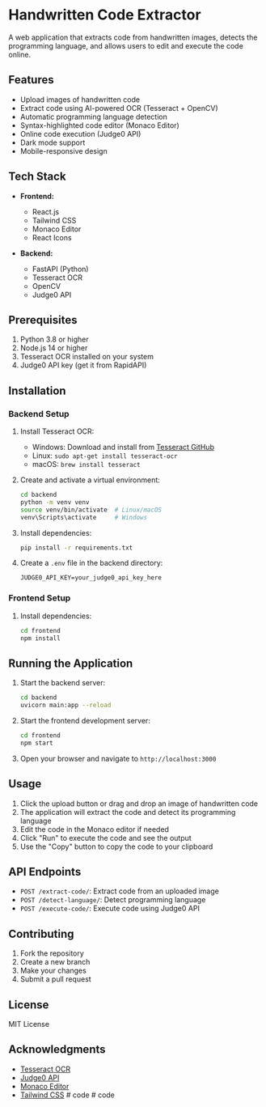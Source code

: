 # Handwritten Code Extractor

A web application that extracts code from handwritten images, detects the programming language, and allows users to edit and execute the code online.

## Features

- Upload images of handwritten code
- Extract code using AI-powered OCR (Tesseract + OpenCV)
- Automatic programming language detection
- Syntax-highlighted code editor (Monaco Editor)
- Online code execution (Judge0 API)
- Dark mode support
- Mobile-responsive design

## Tech Stack

- **Frontend:**
  - React.js
  - Tailwind CSS
  - Monaco Editor
  - React Icons

- **Backend:**
  - FastAPI (Python)
  - Tesseract OCR
  - OpenCV
  - Judge0 API

## Prerequisites

1. Python 3.8 or higher
2. Node.js 14 or higher
3. Tesseract OCR installed on your system
4. Judge0 API key (get it from RapidAPI)

## Installation

### Backend Setup

1. Install Tesseract OCR:
   - Windows: Download and install from [Tesseract GitHub](https://github.com/UB-Mannheim/tesseract/wiki)
   - Linux: `sudo apt-get install tesseract-ocr`
   - macOS: `brew install tesseract`

2. Create and activate a virtual environment:
   ```bash
   cd backend
   python -m venv venv
   source venv/bin/activate  # Linux/macOS
   venv\Scripts\activate     # Windows
   ```

3. Install dependencies:
   ```bash
   pip install -r requirements.txt
   ```

4. Create a `.env` file in the backend directory:
   ```
   JUDGE0_API_KEY=your_judge0_api_key_here
   ```

### Frontend Setup

1. Install dependencies:
   ```bash
   cd frontend
   npm install
   ```

## Running the Application

1. Start the backend server:
   ```bash
   cd backend
   uvicorn main:app --reload
   ```

2. Start the frontend development server:
   ```bash
   cd frontend
   npm start
   ```

3. Open your browser and navigate to `http://localhost:3000`

## Usage

1. Click the upload button or drag and drop an image of handwritten code
2. The application will extract the code and detect its programming language
3. Edit the code in the Monaco editor if needed
4. Click "Run" to execute the code and see the output
5. Use the "Copy" button to copy the code to your clipboard

## API Endpoints

- `POST /extract-code/`: Extract code from an uploaded image
- `POST /detect-language/`: Detect programming language
- `POST /execute-code/`: Execute code using Judge0 API

## Contributing

1. Fork the repository
2. Create a new branch
3. Make your changes
4. Submit a pull request

## License

MIT License

## Acknowledgments

- [Tesseract OCR](https://github.com/tesseract-ocr/tesseract)
- [Judge0 API](https://rapidapi.com/judge0-official/api/judge0-ce)
- [Monaco Editor](https://microsoft.github.io/monaco-editor/)
- [Tailwind CSS](https://tailwindcss.com/) #   c o d e  
 #   c o d e  
 